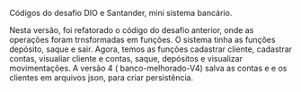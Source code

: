 Códigos do desafio DIO e Santander, mini sistema bancário.

Nesta versão, foi refatorado o código do desafio anterior, onde as operações foram trnsformadas
em funções.
O sistema tinha as funções depósito, saque e sair. 
Agora, temos as funções cadastrar cliente, cadastrar contas, visualiar cliente e contas, saque, depósitos e  visualizar movimentações. 
A versão 4 ( banco-melhorado-V4) salva as contas e e os clientes em arquivos json, para criar persistência.